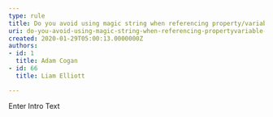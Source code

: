```yaml
---
type: rule
title: Do you avoid using magic string when referencing property/variable names
uri: do-you-avoid-using-magic-string-when-referencing-propertyvariable-names
created: 2020-01-29T05:00:13.0000000Z
authors:
- id: 1
  title: Adam Cogan
- id: 66
  title: Liam Elliott

---
```




<span class='intro'> Enter Intro Text </span>





